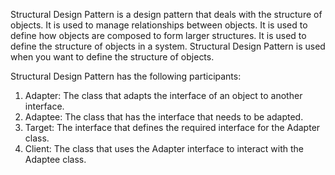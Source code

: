 Structural Design Pattern is a design pattern that deals with the structure of objects.
It is used to manage relationships between objects.
It is used to define how objects are composed to form larger structures.
It is used to define the structure of objects in a system.
Structural Design Pattern is used when you want to define the structure of objects.

Structural Design Pattern has the following participants:
1. Adapter: The class that adapts the interface of an object to another interface.
2. Adaptee: The class that has the interface that needs to be adapted.
3. Target: The interface that defines the required interface for the Adapter class.
4. Client: The class that uses the Adapter interface to interact with the Adaptee class.


